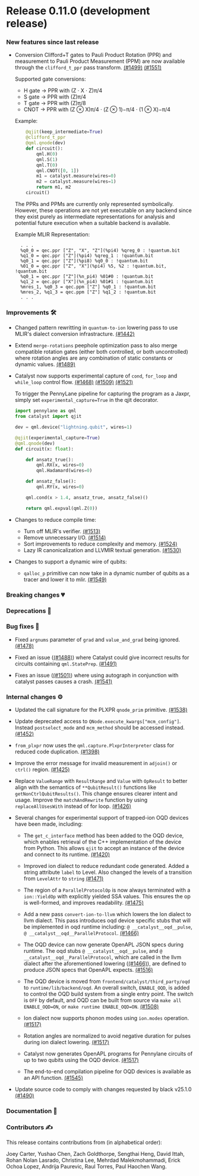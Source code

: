 # Release 0.11.0 (development release)

<h3>New features since last release</h3>

* Conversion Clifford+T gates to Pauli Product Rotation (PPR) and measurement to Pauli Product Measurement (PPM) are now available through the `clifford_t_ppr` pass transform.
  [(#1499)](https://github.com/PennyLaneAI/catalyst/pull/1499)
  [(#1551)](https://github.com/PennyLaneAI/catalyst/pull/1551)

  Supported gate conversions:
    - H gate → PPR with (Z · X · Z)π/4
    - S gate → PPR with (Z)π/4
    - T gate → PPR with (Z)π/8
    - CNOT → PPR with (Z ⊗ X)π/4 · (Z ⊗ 1)−π/4 · (1 ⊗ X)−π/4

    Example: 
    ```python
        @qjit(keep_intermediate=True)
        @clifford_t_ppr
        @qml.qnode(dev)
        def circuit():
            qml.H(0)
            qml.S(1)
            qml.T(0)
            qml.CNOT([0, 1])
            m1 = catalyst.measure(wires=0)
            m2 = catalyst.measure(wires=1)
            return m1, m2
        circuit()
    ```

    The PPRs and PPMs are currently only represented symbolically. However, these operations are not yet executable on any backend since they exist purely as intermediate representations for analysis and potential future execution when a suitable backend is available.
    
    Example MLIR Representation:
    ```mlir
      . . .
      %q0_0 = qec.ppr ["Z", "X", "Z"](%pi4) %qreg_0 : !quantum.bit
      %q1_0 = qec.ppr ["Z"](%pi4) %qreg_1 : !quantum.bit
      %q0_1 = qec.ppr ["Z"](%pi8) %q0_0 : !quantum.bit
      %01_0 = qec.ppr ["Z", "X"](%pi4) %5, %2 : !quantum.bit, !quantum.bit
      %q0_1 = qec.ppr ["Z"](%n_pi4) %01#0 : !quantum.bit
      %q1_2 = qec.ppr ["X"](%n_pi4) %01#1 : !quantum.bit
      %mres_1, %q0_3 = qec.ppm ["Z"] %q0_1 : !quantum.bit
      %mres_2, %q1_3 = qec.ppm ["Z"] %q1_2 : !quantum.bit
      . . . 
    ```

<h3>Improvements 🛠</h3>

* Changed pattern rewritting in `quantum-to-ion` lowering pass to use MLIR's dialect conversion
  infrastracture.
  [(#1442)](https://github.com/PennyLaneAI/catalyst/pull/1442)

* Extend `merge-rotations` peephole optimization pass to also merge compatible rotation gates (either both controlled, or both uncontrolled) where rotation angles are any combination of static constants or dynamic values.
  [(#1489)](https://github.com/PennyLaneAI/catalyst/pull/1489)

* Catalyst now supports experimental capture of `cond`, `for_loop` and `while_loop` control flow.
  [(#1468)](https://github.com/PennyLaneAI/catalyst/pull/1468)
  [(#1509)](https://github.com/PennyLaneAI/catalyst/pull/1509)
  [(#1521)](https://github.com/PennyLaneAI/catalyst/pull/1521)
  
  To trigger the PennyLane pipeline for capturing the program as a Jaxpr, simply set
  `experimental_capture=True` in the qjit decorator.

  ```python
  import pennylane as qml
  from catalyst import qjit

  dev = qml.device("lightning.qubit", wires=1)

  @qjit(experimental_capture=True)
  @qml.qnode(dev)
  def circuit(x: float):

      def ansatz_true():
          qml.RX(x, wires=0)
          qml.Hadamard(wires=0)

      def ansatz_false():
          qml.RY(x, wires=0)

      qml.cond(x > 1.4, ansatz_true, ansatz_false)()

      return qml.expval(qml.Z(0))
  ```

* Changes to reduce compile time:

  - Turn off MLIR's verifier.
    [(#1513)](https://github.com/PennyLaneAI/catalyst/pull/1513)
  - Remove unnecessary I/O.
    [(#1514)](https://github.com/PennyLaneAI/catalyst/pull/1514)
  - Sort improvements to reduce complexity and memory.
    [(#1524)](https://github.com/PennyLaneAI/catalyst/pull/1524)
  - Lazy IR canonicalization and LLVMIR textual generation.
    [(#1530)](https://github.com/PennyLaneAI/catalyst/pull/1530)

* Changes to support a dynamic wire of qubits:

  - `qalloc_p` primitive can now take in a dynamic number of qubits as a tracer and lower it to mlir.
    [(#1549)](https://github.com/PennyLaneAI/catalyst/pull/1549)

<h3>Breaking changes 💔</h3>

<h3>Deprecations 👋</h3>

<h3>Bug fixes 🐛</h3>

* Fixed `argnums` parameter of `grad` and `value_and_grad` being ignored.
  [(#1478)](https://github.com/PennyLaneAI/catalyst/pull/1478)

* Fixed an issue ([(#1488)](https://github.com/PennyLaneAI/catalyst/pull/1488)) where Catalyst could
  give incorrect results for circuits containing `qml.StatePrep`.
  [(#1491)](https://github.com/PennyLaneAI/catalyst/pull/1491)

* Fixes an issue ([(#1501)](https://github.com/PennyLaneAI/catalyst/issues/1501)) where using 
  autograph in conjunction with catalyst passes causes a crash.
  [(#1541)](https://github.com/PennyLaneAI/catalyst/pull/1541)

<h3>Internal changes ⚙️</h3>

* Updated the call signature for the PLXPR `qnode_prim` primitive.
  [(#1538)](https://github.com/PennyLaneAI/catalyst/pull/1538)

* Update deprecated access to `QNode.execute_kwargs["mcm_config"]`.
  Instead `postselect_mode` and `mcm_method` should be accessed instead.
  [(#1452)](https://github.com/PennyLaneAI/catalyst/pull/1452)

* `from_plxpr` now uses the `qml.capture.PlxprInterpreter` class for reduced code duplication.
  [(#1398)](https://github.com/PennyLaneAI/catalyst/pull/1398)

* Improve the error message for invalid measurement in `adjoin()` or `ctrl()` region.
  [(#1425)](https://github.com/PennyLaneAI/catalyst/pull/1425)

* Replace `ValueRange` with `ResultRange` and `Value` with `OpResult` to better align with the semantics of `**QubitResult()` functions like `getNonCtrlQubitResults()`. This change ensures clearer intent and usage. Improve the `matchAndRewrite` function by using `replaceAllUsesWith` instead of for loop.
  [(#1426)](https://github.com/PennyLaneAI/catalyst/pull/1426)

* Several changes for experimental support of trapped-ion OQD devices have been made, including:

  - The `get_c_interface` method has been added to the OQD device, which enables retrieval of the C++
    implementation of the device from Python. This allows `qjit` to accept an instance of the device
    and connect to its runtime.
    [(#1420)](https://github.com/PennyLaneAI/catalyst/pull/1420)

  - Improved ion dialect to reduce redundant code generated. Added a string attribute `label` to Level.
    Also changed the levels of a transition from `LevelAttr` to `string`
    [(#1471)](https://github.com/PennyLaneAI/catalyst/pull/1471)

  - The region of a `ParallelProtocolOp` is now always terminated with a `ion::YieldOp` with explicitly yielded SSA values. This ensures the op is well-formed, and improves readability.
    [(#1475)](https://github.com/PennyLaneAI/catalyst/pull/1475)

  - Add a new pass `convert-ion-to-llvm` which lowers the Ion dialect to llvm dialect. This pass 
    introduces oqd device specific stubs that will be implemented in oqd runtime including: 
    `@ __catalyst__oqd__pulse`, `@ __catalyst__oqd__ParallelProtocol`.
    [(#1466)](https://github.com/PennyLaneAI/catalyst/pull/1466)

  - The OQD device can now generate OpenAPL JSON specs during runtime. The oqd stubs
  `@ __catalyst__oqd__pulse`, and `@ __catalyst__oqd__ParallelProtocol`, which
  are called in the llvm dialect after the aforementioned lowering ([(#1466)](https://github.com/PennyLaneAI/catalyst/pull/1466)), are defined to produce JSON specs that OpenAPL expects.
    [(#1516)](https://github.com/PennyLaneAI/catalyst/pull/1516)

  - The OQD device is moved from `frontend/catalyst/third_party/oqd` to `runtime/lib/backend/oqd`. An overall switch, `ENABLE_OQD`, is added to control the OQD build system from a single entry point. The switch is `OFF` by default, and OQD can be built from source via `make all ENABLE_OQD=ON`, or `make runtime ENABLE_OQD=ON`.
    [(#1508)](https://github.com/PennyLaneAI/catalyst/pull/1508)

  - Ion dialect now supports phonon modes using `ion.modes` operation.
    [(#1517)](https://github.com/PennyLaneAI/catalyst/pull/1517)

  - Rotation angles are normalized to avoid negative duration for pulses during ion dialect lowering.
    [(#1517)](https://github.com/PennyLaneAI/catalyst/pull/1517)

  - Catalyst now generates OpenAPL programs for Pennylane circuits of up to two qubits using the OQD device.
    [(#1517)](https://github.com/PennyLaneAI/catalyst/pull/1517)

  - The end-to-end compilation pipeline for OQD devices is available as an API function.
    [(#1545)](https://github.com/PennyLaneAI/catalyst/pull/1545)

* Update source code to comply with changes requested by black v25.1.0
  [(#1490)](https://github.com/PennyLaneAI/catalyst/pull/1490)

<h3>Documentation 📝</h3>

<h3>Contributors ✍️</h3>

This release contains contributions from (in alphabetical order):

Joey Carter,
Yushao Chen,
Zach Goldthorpe,
Sengthai Heng,
David Ittah,
Rohan Nolan Lasrado,
Christina Lee,
Mehrdad Malekmohammadi,
Erick Ochoa Lopez,
Andrija Paurevic,
Raul Torres,
Paul Haochen Wang.
